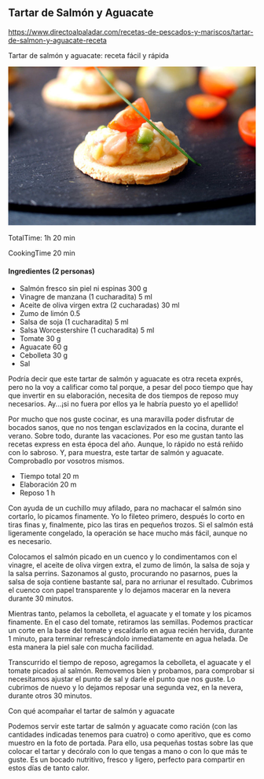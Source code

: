 [title]: #()

## Tartar de Salmón y Aguacate

[url]: #()

https://www.directoalpaladar.com/recetas-de-pescados-y-mariscos/tartar-de-salmon-y-aguacate-receta

Tartar de salmón y aguacate: receta fácil y rápida

[img]: #()

![](../docs/imgs/0001-tartar-salmon.jpg)

[recipe-time]: #()

TotalTime: 1h 20 min

CookingTime 20 min

[ingredients-content]: #()

#### Ingredientes (2 personas)


   - Salmón fresco sin piel ni espinas 300 g
   - Vinagre de manzana (1 cucharadita) 5 ml
   - Aceite de oliva virgen extra (2 cucharadas) 30 ml
   - Zumo de limón 0.5
   - Salsa de soja (1 cucharadita) 5 ml
   - Salsa Worcestershire (1 cucharadita) 5 ml
   - Tomate 30 g
   - Aguacate 60 g
   - Cebolleta 30 g
   - Sal
   
[content]: #()
   
Podría decir que este tartar de salmón y aguacate es otra receta exprés,
pero no la voy a calificar como tal porque, a pesar del poco tiempo que hay
que invertir en su elaboración, necesita de dos tiempos de reposo muy
necesarios. Ay...¡si no fuera por ellos ya le habría puesto yo el apellido!

Por mucho que nos guste cocinar, es una maravilla poder disfrutar de
bocados sanos, que no nos tengan esclavizados en la cocina, durante el
verano. Sobre todo, durante las vacaciones. Por eso me gustan tanto las
recetas express en esta época del año. Aunque, lo rápido no está reñido con
lo sabroso. Y, para muestra, este tartar de salmón y aguacate. Comprobadlo
por vosotros mismos.

   - Tiempo total 20 m
   - Elaboración 20 m
   - Reposo 1 h

Con ayuda de un cuchillo muy afilado, para no machacar el salmón sino
cortarlo, lo picamos finamente. Yo lo fileteo primero, después lo corto en
tiras finas y, finalmente, pico las tiras en pequeños trozos. Si el salmón
está ligeramente congelado, la operación se hace mucho más fácil, aunque no
es necesario.

Colocamos el salmón picado en un cuenco y lo condimentamos con el vinagre,
el aceite de oliva virgen extra, el zumo de limón, la salsa de soja y la
salsa perrins. Sazonamos al gusto, procurando no pasarnos, pues la salsa de
soja contiene bastante sal, para no arriunar el resultado. Cubrimos el
cuenco con papel transparente y lo dejamos macerar en la nevera durante 30
minutos.

Mientras tanto, pelamos la cebolleta, el aguacate y el tomate y los picamos
finamente. En el caso del tomate, retiramos las semillas. Podemos practicar
un corte en la base del tomate y escaldarlo en agua recién hervida, durante
1 minuto, para terminar refrescándolo inmediatamente en agua helada. De
esta manera la piel sale con mucha facilidad.

Transcurrido el tiempo de reposo, agregamos la cebolleta, el aguacate y el
tomate picados al salmón. Removemos bien y probamos, para comprobar si
necesitamos ajustar el punto de sal y darle el punto que nos guste. Lo
cubrimos de nuevo y lo dejamos reposar una segunda vez, en la nevera,
durante otros 30 minutos.


Con qué acompañar el tartar de salmón y aguacate

Podemos servir este tartar de salmón y aguacate como ración (con las
cantidades indicadas tenemos para cuatro) o como aperitivo, que es como
muestro en la foto de portada. Para ello, usa pequeñas tostas sobre las que
colocar el tartar y decóralo con lo que tengas a mano o con lo que más te
guste. Es un bocado nutritivo, fresco y ligero, perfecto para compartir en
estos días de tanto calor.
